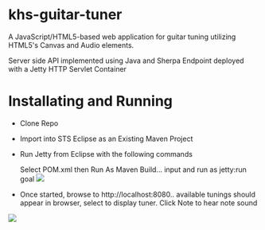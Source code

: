 khs-guitar-tuner
================

A JavaScript/HTML5-based web application for guitar tuning utilizing HTML5's Canvas and Audio elements.

Server side API implemented using Java and Sherpa Endpoint deployed with a Jetty HTTP Servlet Container

Installating and Running
========================

* Clone Repo 
* Import into STS Eclipse as an Existing Maven Project 
* Run Jetty from Eclipse with the following commands 

  Select POM.xml then Run As Maven Build... input and run as jetty:run goal 
  ![](https://github.com/in-the-keyhole/khs-guitar-tuner/blob/master/maven-jetty.png)
  
* Once started, browse to http://localhost:8080.. available tunings should appear in browser, select to display tuner. 
Click Note to hear note sound



![](https://github.com/in-the-keyhole/khs-guitar-tuner/blob/master/tuner.png)
     

   

